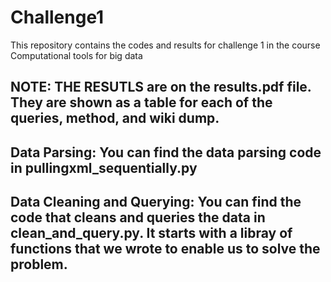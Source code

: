 # Challenge1
This repository contains the codes and results for challenge 1 in the course Computational tools for big data

## NOTE: THE RESUTLS are on the results.pdf file. They are shown as a table for each of the queries, method, and wiki dump.

## Data Parsing: You can find the data parsing code in pullingxml_sequentially.py

## Data Cleaning and Querying: You can find the code that cleans and queries the data in clean_and_query.py. It starts with a libray of functions that we wrote to enable us to solve the problem.


